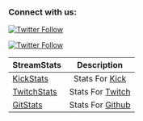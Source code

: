 


### Connect with us:

[![Twitter Follow](https://img.shields.io/twitter/follow/Bacon_Space.svg?style=social)](http://twitter.com/Bacon_Space)

[![Twitter Follow](https://img.shields.io/twitter/follow/TheStreamStats.svg?style=social)](http://twitter.com/TheStreamStats)

| StreamStats |Description   |
| ------------- |:-------------:|
| [KickStats](https://rebrand.ly/KickStats)      | Stats For [Kick](https://kick.com) |
| [TwitchStats](https://rebrand.ly/TwitchStats)     |  Stats For [Twitch](http://www.twitch.tv/) |
| [GitStats](https://rebrand.ly/GitStat)      | Stats For [Github](https://github.com)  |

 

